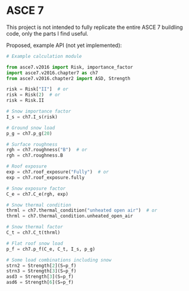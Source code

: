 # ASCE 7

This project is not intended to fully replicate the entire ASCE 7 buildling code, only the parts I find useful.

Proposed, example API (not yet implemented):

```python
# Example calculation module

from asce7.v2016 import Risk, importance_factor
import asce7.v2016.chapter7 as ch7
from asce7.v2016.chapter2 import ASD, Strength

risk = Risk["II"]  # or
risk = Risk(2)  # or
risk = Risk.II

# Snow importance factor
I_s = ch7.I_s(risk)

# Ground snow load
p_g = ch7.p_g(20)

# Surface roughness
rgh = ch7.roughness("B")  # or
rgh = ch7.roughness.B

# Roof exposure
exp = ch7.roof_exposure("Fully")  # or
exp = ch7.roof_exposure.fully

# Snow exposure factor
C_e = ch7.C_e(rgh, exp)

# Snow thermal condition
thrml = ch7.thermal_condition("unheated open air")  # or
thrml = ch7.thermal_condition.unheated_open_air

# Snow thermal factor
C_t = ch7.C_t(thrml)

# Flat roof snow load
p_f = ch7.p_f(C_e, C_t, I_s, p_g)

# Some load combinations including snow
strn2 = Strength[2](S=p_f)
strn3 = Strength[3](S=p_f)
asd3 = Strength[3](S=p_f)
asd6 = Strength[6](S=p_f)
```
